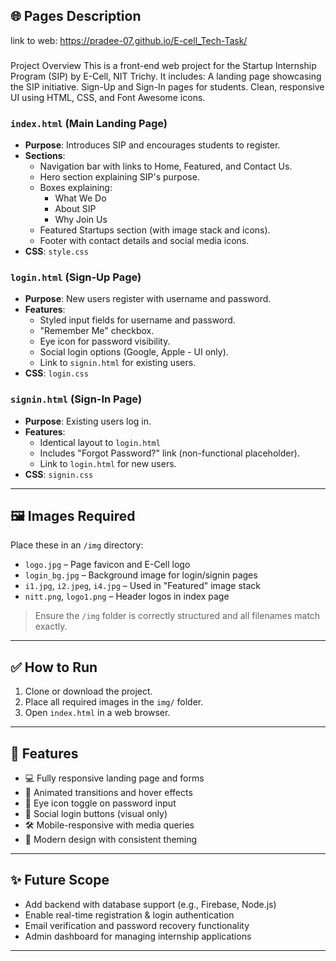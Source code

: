 ## 🌐 Pages Description
link to web:
https://pradee-07.github.io/E-cell_Tech-Task/
###
Project Overview
This is a front-end web project for the Startup Internship Program (SIP) by E-Cell, NIT Trichy.
It includes:
A landing page showcasing the SIP initiative.
Sign-Up and Sign-In pages for students.
Clean, responsive UI using HTML, CSS, and Font Awesome icons.

### `index.html` (Main Landing Page)
- **Purpose**: Introduces SIP and encourages students to register.
- **Sections**:
  - Navigation bar with links to Home, Featured, and Contact Us.
  - Hero section explaining SIP's purpose.
  - Boxes explaining:
    - What We Do
    - About SIP
    - Why Join Us
  - Featured Startups section (with image stack and icons).
  - Footer with contact details and social media icons.
- **CSS**: `style.css`

### `login.html` (Sign-Up Page)
- **Purpose**: New users register with username and password.
- **Features**:
  - Styled input fields for username and password.
  - "Remember Me" checkbox.
  - Eye icon for password visibility.
  - Social login options (Google, Apple - UI only).
  - Link to `signin.html` for existing users.
- **CSS**: `login.css`

### `signin.html` (Sign-In Page)
- **Purpose**: Existing users log in.
- **Features**:
  - Identical layout to `login.html`
  - Includes "Forgot Password?" link (non-functional placeholder).
  - Link to `login.html` for new users.
- **CSS**: `signin.css`

---
## 🖼️ Images Required

Place these in an `/img` directory:
- `logo.jpg` – Page favicon and E-Cell logo
- `login_bg.jpg` – Background image for login/signin pages
- `i1.jpg`, `i2.jpeg`, `i4.jpg` – Used in "Featured" image stack
- `nitt.png`, `logo1.png` – Header logos in index page
> Ensure the `/img` folder is correctly structured and all filenames match exactly.
---

## ✅ How to Run
1. Clone or download the project.
2. Place all required images in the `img/` folder.
3. Open `index.html` in a web browser.
---

## 📌 Features

- 💻 Fully responsive landing page and forms
- 🧠 Animated transitions and hover effects
- 🔐 Eye icon toggle on password input
- 🔗 Social login buttons (visual only)
- 🛠️ Mobile-responsive with media queries
- 🎨 Modern design with consistent theming
---

## ✨ Future Scope
- Add backend with database support (e.g., Firebase, Node.js)
- Enable real-time registration & login authentication
- Email verification and password recovery functionality
- Admin dashboard for managing internship applications
---
